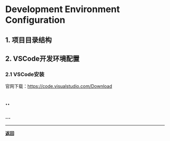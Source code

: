 # Development Environment Configuration
## 1. 项目目录结构

## 2. VSCode开发环境配置
### 2.1 VSCode安装
官网下载：https://code.visualstudio.com/Download


## ..

### ...


------------------------------------------------------------

**[返回](../../README.md)**